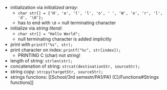 - initialization via *initialized array*:
	- `char str[] = {'H', 'e', 'l', 'l', 'o', ' ', 'W', 'o', 'r', 'l', 'd', '\0'};`
	- has to end with `\0` = null terminating character
- initialize via *string literal*:
	- `char str[] = "Hello World";`
	- null terminating character is added implicitly
- print with `printf("%s", str);`
- print character on index: `printf("%c", str[index]);`
	- PRINTING C (char) not string!
- length of string: `strlen(str);`
- concatenation of string: `strcat(destinationStr, sourceStr);`
- string copy: `strcpy(targetStr, sourceStr);`
- strings functions: [[School/3rd semestr/PA1/PA1 (C)/Functions#Strings functions]]